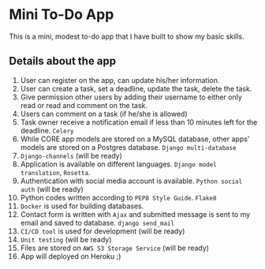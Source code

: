 # Mini To-Do App
This is a mini, modest to-do app that I have built to show my basic skills.

## Details about the app
1. User can register on the app, can update his/her information.
2. User can create a task, set a deadline, update the task, delete the task.
3. Give permission other users by adding their username to either only read or read and comment on the task.
4. Users can comment on a task (if he/she is allowed)
5. Task owner receive a notification email if less than 10 minutes left for the deadline. `Celery`
6. While CORE app models are stored on a MySQL database, other apps' models are stored on a Postgres database. `Django multi-database`
7. `Django-channels` (will be ready)
8. Application is available on different languages. `Django model translation`, `Rosetta`.
9. Authentication with social media account is available. `Python social auth` (will be ready)
10. Python codes written according to `PEP8 Style Guide`. `Flake8`
11. `Docker` is used for building databases.
12. Contact form is written with `Ajax` and submitted message is sent to my email and saved to database. `django send_mail`
13. `CI/CD tool` is used for development (will be ready)
14. `Unit testing` (will be ready)
15. Files are stored on `AWS S3 Storage Service` (will be ready)
16. App will deployed on Heroku ;)
